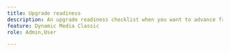 ```yaml
---
title: Upgrade readiness
description: An upgrade readiness checklist when you want to advance from Adobe Dynamic Media Classic to Dynamic Media on Adobe Experience Manager.
feature: Dynamic Media Classic
role: Admin,User

---
```

